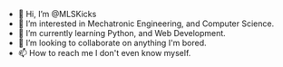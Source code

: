 - 👋 Hi, I’m @MLSKicks
- 👀 I’m interested in Mechatronic Engineering, and Computer Science.
- 🌱 I’m currently learning Python, and Web Development.
- 💞️ I’m looking to collaborate on anything I'm bored.
- 📫 How to reach me I don't even know myself.

<!---
MLSKicks/MLSKicks is a ✨ special ✨ repository because its `README.md` (this file) appears on your GitHub profile.
You can click the Preview link to take a look at your changes.
--->
